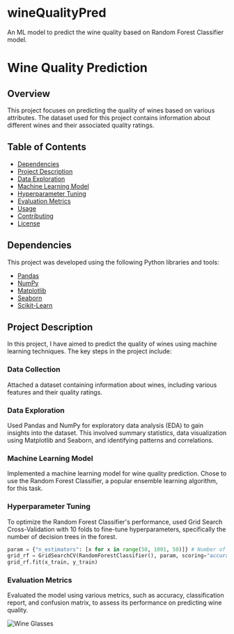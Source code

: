 # wineQualityPred
An ML model to predict the wine quality based on Random Forest Classifier model.

# Wine Quality Prediction

## Overview

This project focuses on predicting the quality of wines based on various attributes. The dataset used for this project contains information about different wines and their associated quality ratings.

## Table of Contents

- [Dependencies](#dependencies)
- [Project Description](#project-description)
- [Data Exploration](#data-exploration)
- [Machine Learning Model](#machine-learning-model)
- [Hyperparameter Tuning](#hyperparameter-tuning)
- [Evaluation Metrics](#evaluation-metrics)
- [Usage](#usage)
- [Contributing](#contributing)
- [License](#license)

## Dependencies

This project was developed using the following Python libraries and tools:

- [Pandas](https://pandas.pydata.org/)
- [NumPy](https://numpy.org/)
- [Matplotlib](https://matplotlib.org/)
- [Seaborn](https://seaborn.pydata.org/)
- [Scikit-Learn](https://scikit-learn.org/stable/)

## Project Description

In this project, I have aimed to predict the quality of wines using machine learning techniques. The key steps in the project include:

### Data Collection

Attached a dataset containing information about wines, including various features and their quality ratings.

### Data Exploration

Used Pandas and NumPy for exploratory data analysis (EDA) to gain insights into the dataset. This involved summary statistics, data visualization using Matplotlib and Seaborn, and identifying patterns and correlations.

### Machine Learning Model

Implemented a machine learning model for wine quality prediction. Chose to use the Random Forest Classifier, a popular ensemble learning algorithm, for this task.

### Hyperparameter Tuning

To optimize the Random Forest Classifier's performance, used Grid Search Cross-Validation with 10 folds to fine-tune hyperparameters, specifically the number of decision trees in the forest.

```python
param = {"n_estimators": [x for x in range(50, 1001, 50)]} # Number of decision trees in Random Forest
grid_rf = GridSearchCV(RandomForestClassifier(), param, scoring="accuracy", cv=10)
grid_rf.fit(x_train, y_train)
```

### Evaluation Metrics

Evaluated the model using various metrics, such as accuracy, classification report, and confusion matrix, to assess its performance on predicting wine quality.

![Wine Glasses](wine_glasses.jpg)
